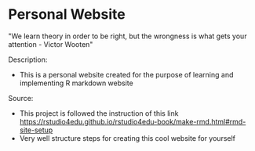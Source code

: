 # Personal Website 

"We learn theory in order to be right, but the wrongness is what gets your attention - Victor Wooten" 

Description: 
- This is a personal website created for the purpose of learning and implementing R markdown website 

Source: 
- This project is followed the instruction of this link https://rstudio4edu.github.io/rstudio4edu-book/make-rmd.html#rmd-site-setup
- Very well structure steps for creating this cool website for yourself 

